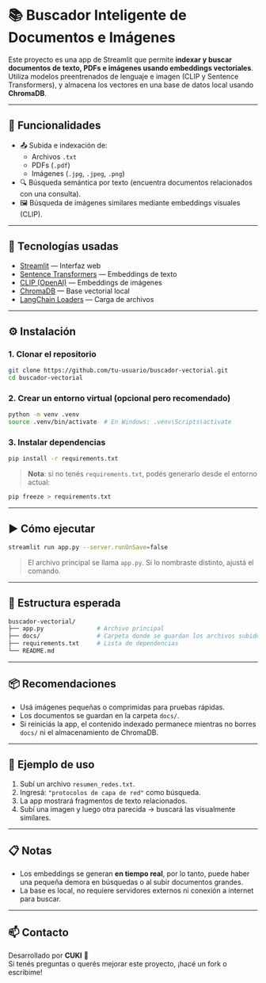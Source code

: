 # 📚 Buscador Inteligente de Documentos e Imágenes

Este proyecto es una app de Streamlit que permite **indexar y buscar documentos de texto, PDFs e imágenes usando embeddings vectoriales**. Utiliza modelos preentrenados de lenguaje e imagen (CLIP y Sentence Transformers), y almacena los vectores en una base de datos local usando **ChromaDB**.

---

## 🚀 Funcionalidades

- 📤 Subida e indexación de:
  - Archivos `.txt`
  - PDFs (`.pdf`)
  - Imágenes (`.jpg`, `.jpeg`, `.png`)
- 🔍 Búsqueda semántica por texto (encuentra documentos relacionados con una consulta).
- 🖼️ Búsqueda de imágenes similares mediante embeddings visuales (CLIP).

---

## 🧰 Tecnologías usadas

- [Streamlit](https://streamlit.io/) — Interfaz web
- [Sentence Transformers](https://www.sbert.net/) — Embeddings de texto
- [CLIP (OpenAI)](https://huggingface.co/openai/clip-vit-base-patch32) — Embeddings de imágenes
- [ChromaDB](https://docs.trychroma.com/) — Base vectorial local
- [LangChain Loaders](https://python.langchain.com/) — Carga de archivos

---

## ⚙️ Instalación

### 1. Clonar el repositorio

```bash
git clone https://github.com/tu-usuario/buscador-vectorial.git
cd buscador-vectorial
```

### 2. Crear un entorno virtual (opcional pero recomendado)

```bash
python -m venv .venv
source .venv/bin/activate  # En Windows: .venv\Scripts\activate
```

### 3. Instalar dependencias

```bash
pip install -r requirements.txt
```

> **Nota**: si no tenés `requirements.txt`, podés generarlo desde el entorno actual:

```bash
pip freeze > requirements.txt
```

---

## ▶️ Cómo ejecutar

```bash
streamlit run app.py --server.runOnSave=false
```

> El archivo principal se llama `app.py`. Si lo nombraste distinto, ajustá el comando.

---

## 📂 Estructura esperada

```bash
buscador-vectorial/
├── app.py               # Archivo principal
├── docs/                # Carpeta donde se guardan los archivos subidos
├── requirements.txt     # Lista de dependencias
└── README.md
```

---

## 📦 Recomendaciones

- Usá imágenes pequeñas o comprimidas para pruebas rápidas.
- Los documentos se guardan en la carpeta `docs/`.
- Si reiniciás la app, el contenido indexado permanece mientras no borres `docs/` ni el almacenamiento de ChromaDB.

---

## 🧪 Ejemplo de uso

1. Subí un archivo `resumen_redes.txt`.
2. Ingresá: `"protocolos de capa de red"` como búsqueda.
3. La app mostrará fragmentos de texto relacionados.
4. Subí una imagen y luego otra parecida → buscará las visualmente similares.

---

## 📋 Notas

- Los embeddings se generan **en tiempo real**, por lo tanto, puede haber una pequeña demora en búsquedas o al subir documentos grandes.
- La base es local, no requiere servidores externos ni conexión a internet para buscar.

---

## 📫 Contacto

Desarrollado por **CUKI** 🧠  
Si tenés preguntas o querés mejorar este proyecto, ¡hacé un fork o escribime!
